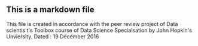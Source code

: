 ## This is a markdown file
This file is created in accordance with the peer review project of Data scientis t's Toolbox course of Data Science Specialsation by John Hopkin's Unviersity. 
Dated : 19 December 2016

